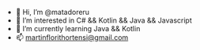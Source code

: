 - 👋 Hi, I’m @matadoreru
- 👀 I’m interested in C# && Kotlin && Java && Javascript
- 🌱 I’m currently learning Java && Kotlin
- 📫 martinflorithortensi@gmail.com

<!---
matadoreru/matadoreru is a ✨ special ✨ repository because its `README.md` (this file) appears on your GitHub profile.
You can click the Preview link to take a look at your changes.
--->
